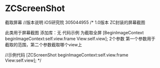 ZCScreenShot
============

截取屏幕
//版本说明 iOS研究院 305044955
/*
1.0版本 ZC封装的屏幕截图
 
 此类用于屏幕截图
 添加库：无
 代码示例 为截取全屏
 [BeginImageContext beginImageContext:self.view.frame View:self.view];
 2个参数 第一个参数用于截取的范围，第二个参数截取哪个view上
 
 //示例代码
 [ZCScreenShot beginImageContext:self.view.frame View:self.view];
 */
